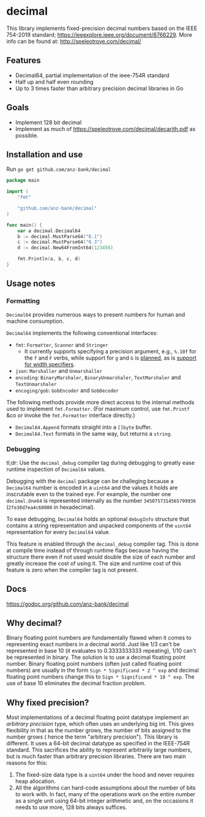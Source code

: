 # decimal

This library implements fixed-precision decimal numbers based on the IEEE 754-2019 standard;
<https://ieeexplore.ieee.org/document/8766229>.
More info can be found at:
<http://speleotrove.com/decimal/>

## Features

- Decimal64, partial implementation of the ieee-754R standard
- Half up and half even rounding
- Up to 3 times faster than arbitrary precision decimal libraries in Go

## Goals

- Implement 128 bit decimal
- Implement as much of <https://speleotrove.com/decimal/decarith.pdf> as possible.

## Installation and use

Run `go get github.com/anz-bank/decimal`

```go
package main

import (
	"fmt"

	"github.com/anz-bank/decimal"
)

func main() {
	var a decimal.Decimal64
	b := decimal.MustParse64("0.1")
	c := decimal.MustParse64("0.3")
	d := decimal.New64FromInt64(123456)

	fmt.Println(a, b, c, d)
}
```

## Usage notes

### Formatting

`Decimal64` provides numerous ways to present numbers for human and machine
consumption.

`Decimal64` implements the following conventional interfaces:

- `fmt`: `Formatter`, `Scanner` and `Stringer`
  - It currently supports specifying a precision argument, e.g., `%.10f` for the
    `f` and `F` verbs, while support for `g` and `G` is [planned](https://github.com/anz-bank/decimal/issues/72), as is [support for width specifiers](https://github.com/anz-bank/decimal/issues/72).
- `json`: `Marshaller` and `Unmarshaller`
- `encoding`: `BinaryMarshaler`, `BinaryUnmarshaler`, `TextMarshaler` and `TextUnmarshaler`
- `encoging/gob`: `GobEncoder` and `GobDecoder`

The following methods provide more direct access to the internal methods used to
implement `fmt.Formatter`. (For maximum control, use `fmt.Printf` &co or invoke
the `fmt.Formatter` interface directly.)

- `Decimal64.Append` formats straight into a `[]byte` buffer.
- `Decimal64.Text` formats in the same way, but returns a `string`.

### Debugging

tl;dr: Use the `decimal_debug` compiler tag during debugging to greatly ease
runtime inspection of `Decimal64` values.

Debugging with the `decimal` package can be challeging because a `Decimal64`
number is encoded in a `uint64` and the values it holds are inscrutable even to
the trained eye. For example, the number one `decimal.One64` is represented
internally as the number `3450757314565799936` (`2fe38d7ea4c68000` in
hexadecimal).

To ease debugging, `Decimal64` holds an optional `debugInfo` structure that
contains a string representation and unpacked components of the `uint64`
representation for every `Decimal64` value.

This feature is enabled through the `decimal_debug` compiler tag. This is done
at compile time instead of through runtime flags because having the structure
there even if not used would double the size of each number and greatly increase
the cost of using it. The size and runtime cost of this feature is zero when the
compiler tag is not present.

## Docs

<https://godoc.org/github.com/anz-bank/decimal>

## Why decimal?

Binary floating point numbers are fundamentally flawed when it comes to representing exact numbers in a decimal world. Just like 1/3 can't be represented in base 10 (it evaluates to 0.3333333333 repeating), 1/10 can't be represented in binary.
The solution is to use a decimal floating point number.
Binary floating point numbers (often just called floating point numbers) are usually in the form `Sign * Significand * 2 ^ exp` and decimal floating point numbers change this to `Sign * Significand * 10 ^ exp`.
The use of base 10 eliminates the decimal fraction problem.

## Why fixed precision?

Most implementations of a decimal floating point datatype implement an *arbitrary precision* type, which often uses an underlying big int. This gives flexibility in that as the number grows, the number of bits assigned to the number grows ( hence the term "arbitrary precision").
This library is different. It uses a 64-bit decimal datatype as specified in the IEEE-754R standard. This sacrifices the ability to represent arbitrarily large numbers, but is much faster than arbitrary precision libraries.
There are two main reasons for this:

1. The fixed-size data type is a `uint64` under the hood and never requires heap
   allocation.
2. All the algorithms can hard-code assumptions about the number of bits to work
   with.
   In fact, many of the operations work on the entire number as a single unit
   using 64-bit integer arithmetic and, on the occasions it needs to use more,
   128 bits always suffices.
